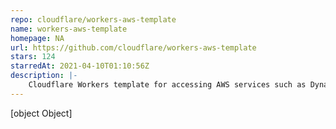 ```yaml
---
repo: cloudflare/workers-aws-template
name: workers-aws-template
homepage: NA
url: https://github.com/cloudflare/workers-aws-template
stars: 124
starredAt: 2021-04-10T01:10:56Z
description: |-
    Cloudflare Workers template for accessing AWS services such as DynamoDB and SQS
---
```


[object Object]
